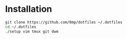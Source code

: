 # Installation

```sh
git clone https://github.com/0mp/dotfiles ~/.dotfiles
cd ~/.dotfiles
./setup vim tmux git dwm
```

